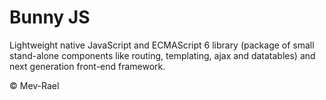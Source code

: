 # Bunny JS
Lightweight native JavaScript and ECMAScript 6 library (package of small stand-alone components like routing, templating, ajax and datatables) and next generation front-end framework.

&copy; Mev-Rael
